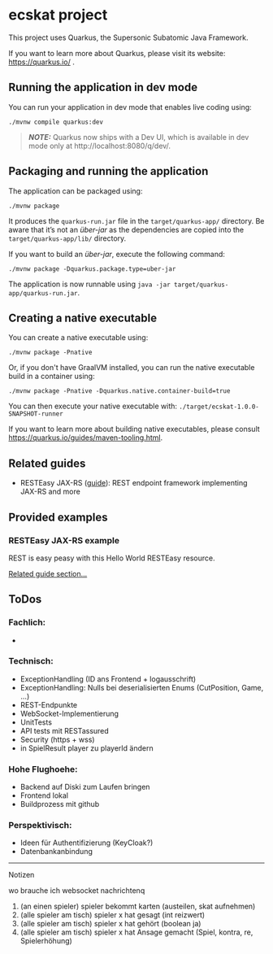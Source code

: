 # ecskat project

This project uses Quarkus, the Supersonic Subatomic Java Framework.

If you want to learn more about Quarkus, please visit its website: https://quarkus.io/ .

## Running the application in dev mode

You can run your application in dev mode that enables live coding using:
```shell script
./mvnw compile quarkus:dev
```

> **_NOTE:_**  Quarkus now ships with a Dev UI, which is available in dev mode only at http://localhost:8080/q/dev/.

## Packaging and running the application

The application can be packaged using:
```shell script
./mvnw package
```
It produces the `quarkus-run.jar` file in the `target/quarkus-app/` directory.
Be aware that it’s not an _über-jar_ as the dependencies are copied into the `target/quarkus-app/lib/` directory.

If you want to build an _über-jar_, execute the following command:
```shell script
./mvnw package -Dquarkus.package.type=uber-jar
```

The application is now runnable using `java -jar target/quarkus-app/quarkus-run.jar`.

## Creating a native executable

You can create a native executable using: 
```shell script
./mvnw package -Pnative
```

Or, if you don't have GraalVM installed, you can run the native executable build in a container using: 
```shell script
./mvnw package -Pnative -Dquarkus.native.container-build=true
```

You can then execute your native executable with: `./target/ecskat-1.0.0-SNAPSHOT-runner`

If you want to learn more about building native executables, please consult https://quarkus.io/guides/maven-tooling.html.

## Related guides

- RESTEasy JAX-RS ([guide](https://quarkus.io/guides/rest-json)): REST endpoint framework implementing JAX-RS and more

## Provided examples

### RESTEasy JAX-RS example

REST is easy peasy with this Hello World RESTEasy resource.

[Related guide section...](https://quarkus.io/guides/getting-started#the-jax-rs-resources)


## ToDos

### Fachlich:
- 

### Technisch:
- ExceptionHandling (ID ans Frontend + logausschrift)
- ExceptionHandling: Nulls bei deserialisierten Enums (CutPosition, Game, ...)
- REST-Endpunkte
- WebSocket-Implementierung
- UnitTests
- API tests mit RESTassured
- Security (https + wss)
- in SpielResult player zu playerId ändern

### Hohe Flughoehe:
- Backend auf Diski zum Laufen bringen
- Frontend lokal
- Buildprozess mit github

### Perspektivisch:
- Ideen für Authentifizierung (KeyCloak?)
- Datenbankanbindung


****

Notizen

wo brauche ich websocket nachrichtenq
1. (an einen spieler) spieler bekommt karten (austeilen, skat aufnehmen)
2. (alle spieler am tisch) spieler x hat gesagt (int reizwert)
3. (alle spieler am tisch) spieler x hat gehört (boolean ja)
4. (alle spieler am tisch) spieler x hat Ansage gemacht (Spiel, kontra, re, Spielerhöhung)
